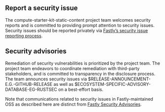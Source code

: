 ## Report a security issue

The compute-starter-kit-static-content project team welcomes security reports and is committed to providing prompt attention to security issues. Security issues should be reported privately via [Fastly’s security issue reporting process](https://www.fastly.com/security/report-security-issue).

## Security advisories

Remediation of security vulnerabilities is prioritized by the project team. The project team endeavors to coordinate remediation with third-party stakeholders, and is committed to transparency in the disclosure process. The team announces security issues via $RELEASE-ANNOUNCEMENT-E.G.-GITHUB-RELEASE as well as $ECOSYSTEM-SPECIFIC-ADVISORY-DATABASE-EG-RUSTSEC on a best-effort basis.

Note that communications related to security issues in Fastly-maintained OSS as described here are distinct from [Fastly Security Advisories](https://www.fastly.com/security-advisories).
